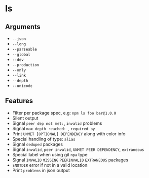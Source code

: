 # ls

## Arguments

- `--json`
- `--long`
- `--parseable`
- `--global`
- `--dev`
- `--production`
- `--only`
- `--link`
- `--depth`
- `--unicode`

## Features

- Filter per package spec, e.g: `npm ls foo bar@1.0.0`
- Silent output
- Signal `peer dep not met:`, `invalid` problems
- Signal `max depth reached: `, `required by`
- Print `UNMET [OPTIONAL] DEPENDENCY` along with color info
- Special handling of type: `alias`
- Signal `deduped` packages
- Signal `invalid`, `peer invalid`, `UNMET PEER DEPENDENCY`, `extraneous`
- Special label when using git `npa` type
- Signal `INVALID` `MISSING` `PEERINVALID` `EXTRANEOUS` packages
- `ENOTDIR` error if not in a valid location
- Print `problems` in json output

